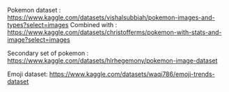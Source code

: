 Pokemon dataset : https://www.kaggle.com/datasets/vishalsubbiah/pokemon-images-and-types?select=images
Combined with : https://www.kaggle.com/datasets/christofferms/pokemon-with-stats-and-image?select=images

Secondary set of pokemon : https://www.kaggle.com/datasets/hlrhegemony/pokemon-image-dataset

Emoji dataset: https://www.kaggle.com/datasets/waqi786/emoji-trends-dataset


